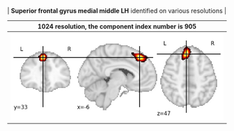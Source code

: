 


| **Superior frontal gyrus medial middle LH** identified on various resolutions |

| 1024 resolution, the component index number is 905|  
|:---:|  
| ![Component 1024](../1024/final/905.jpg "From component 1024: Superior frontal gyrus medial middle LH") |